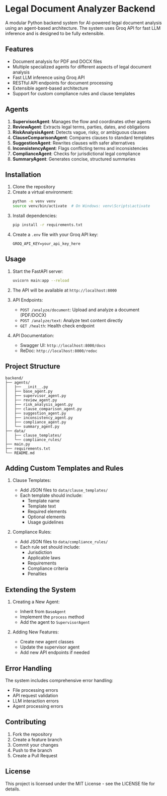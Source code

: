 # Legal Document Analyzer Backend

A modular Python backend system for AI-powered legal document analysis using an agent-based architecture. The system uses Groq API for fast LLM inference and is designed to be fully extensible.

## Features

- Document analysis for PDF and DOCX files
- Multiple specialized agents for different aspects of legal document analysis
- Fast LLM inference using Groq API
- RESTful API endpoints for document processing
- Extensible agent-based architecture
- Support for custom compliance rules and clause templates

## Agents

1. **SupervisorAgent**: Manages the flow and coordinates other agents
2. **ReviewAgent**: Extracts legal terms, parties, dates, and obligations
3. **RiskAnalysisAgent**: Detects vague, risky, or ambiguous clauses
4. **ClauseComparisonAgent**: Compares clauses to standard templates
5. **SuggestionAgent**: Rewrites clauses with safer alternatives
6. **InconsistencyAgent**: Flags conflicting terms and inconsistencies
7. **ComplianceAgent**: Checks for jurisdictional legal compliance
8. **SummaryAgent**: Generates concise, structured summaries

## Installation

1. Clone the repository
2. Create a virtual environment:
   ```bash
   python -m venv venv
   source venv/bin/activate  # On Windows: venv\Scripts\activate
   ```
3. Install dependencies:
   ```bash
   pip install -r requirements.txt
   ```
4. Create a `.env` file with your Groq API key:
   ```
   GROQ_API_KEY=your_api_key_here
   ```

## Usage

1. Start the FastAPI server:
   ```bash
   uvicorn main:app --reload
   ```

2. The API will be available at `http://localhost:8000`

3. API Endpoints:
   - `POST /analyze/document`: Upload and analyze a document (PDF/DOCX)
   - `POST /analyze/text`: Analyze text content directly
   - `GET /health`: Health check endpoint

4. API Documentation:
   - Swagger UI: `http://localhost:8000/docs`
   - ReDoc: `http://localhost:8000/redoc`

## Project Structure

```
backend/
├── agents/
│   ├── __init__.py
│   ├── base_agent.py
│   ├── supervisor_agent.py
│   ├── review_agent.py
│   ├── risk_analysis_agent.py
│   ├── clause_comparison_agent.py
│   ├── suggestion_agent.py
│   ├── inconsistency_agent.py
│   ├── compliance_agent.py
│   └── summary_agent.py
├── data/
│   ├── clause_templates/
│   └── compliance_rules/
├── main.py
├── requirements.txt
└── README.md
```

## Adding Custom Templates and Rules

1. Clause Templates:
   - Add JSON files to `data/clause_templates/`
   - Each template should include:
     - Template name
     - Template text
     - Required elements
     - Optional elements
     - Usage guidelines

2. Compliance Rules:
   - Add JSON files to `data/compliance_rules/`
   - Each rule set should include:
     - Jurisdiction
     - Applicable laws
     - Requirements
     - Compliance criteria
     - Penalties

## Extending the System

1. Creating a New Agent:
   - Inherit from `BaseAgent`
   - Implement the `process` method
   - Add the agent to `SupervisorAgent`

2. Adding New Features:
   - Create new agent classes
   - Update the supervisor agent
   - Add new API endpoints if needed

## Error Handling

The system includes comprehensive error handling:
- File processing errors
- API request validation
- LLM interaction errors
- Agent processing errors

## Contributing

1. Fork the repository
2. Create a feature branch
3. Commit your changes
4. Push to the branch
5. Create a Pull Request

## License

This project is licensed under the MIT License - see the LICENSE file for details. 
